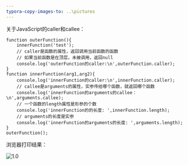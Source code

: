 ```yaml
---
typora-copy-images-to: ..\pictures
---
```


关于JavaScript的caller和callee：

```
function outerFunction(){
	innerFunction('test');
	// caller是函数的属性，返回调用当前函数的函数
	// 如果当前函数是在顶层，未被调用，返回null
	console.log('outerFunction的caller:\n',outerFunction.caller);
}
function innerFunction(arg1,arg2){
	console.log('innerFunction的caller:\n',innerFunction.caller);
	// callee是arguments的属性，实参传给哪个函数，就返回哪个函数
	console.log('innerFunction的arguments的callee：\n',arguments.callee);
	// 一个函数的length属性是形参的个数
	console.log('innerFunction的的长度: ',innerFunction.length);
	// arguments的长度是实参
	console.log('innerFunction的arguments的长度: ',arguments.length);
}
outerFunction();
```

浏览器打印结果：

![1.0](https://github.com/YananMao/JavaScript-Grammars/blob/master/pictures/1.0.png)






